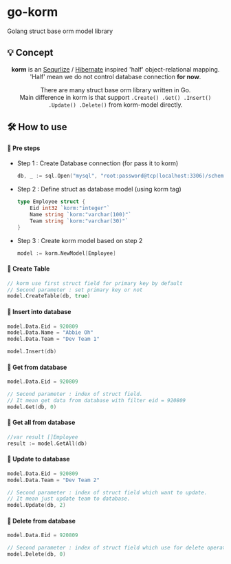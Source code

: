 # go-korm
Golang struct base orm model library


## 💡 Concept
<p align="center">
<b>korm</b> is an <a href="https://sequelize.org/">Sequrlize</a> / <a href="https://hibernate.org/">Hibernate</a> inspired 'half' object-relational mapping.<br>
'Half' mean we do not control database connection <b>for now</b>.<br>
</p>

<p align="center">
There are many struct base orm library written in Go.<br>
Main difference in korm is that support <code>.Create() .Get() .Insert() .Update() .Delete()</code> from korm-model directly.
</p>

## 🛠 How to use

#### 📖 Pre steps
- Step 1 : Create Database connection (for pass it to korm)
    ```go
    db, _ := sql.Open("mysql", "root:password@tcp(localhost:3306)/schema")
    ```
- Step 2 : Define struct as database model (using korm tag)
    ```go
    type Employee struct {
        Eid int32 `korm:"integer"`
        Name string `korm:"varchar(100)"`
        Team string `korm:"varchar(30)"`
    }
    ```
- Step 3 : Create korm model based on step 2
    ```go
    model := korm.NewModel[Employee]
    ```

#### 📖 Create Table
```go
// korm use first struct field for primary key by default
// Second parameter : set primary key or not
model.CreateTable(db, true)
```

#### 📖 Insert into database
```go
model.Data.Eid = 920809
model.Data.Name = "Abbie Oh"
model.Data.Team = "Dev Team 1"

model.Insert(db)
```

#### 📖 Get from database
```go
model.Data.Eid = 920809

// Second parameter : index of struct field.
// It mean get data from database with filter eid = 920809
model.Get(db, 0)
```

#### 📖 Get all from database
```go
//var result []Employee
result := model.GetAll(db)
```

#### 📖 Update to database
```go
model.Data.Eid = 920809
model.Data.Team = "Dev Team 2"

// Second parameter : index of struct field which want to update.
// It mean just update team to database.
model.Update(db, 2)
```

#### 📖 Delete from database
```go
model.Data.Eid = 920809

// Second parameter : index of struct field which use for delete operation.
model.Delete(db, 0)
```
